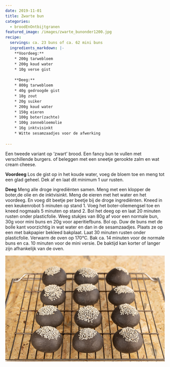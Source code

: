 ```yaml
---
date: 2019-11-01
title: Zwarte bun
categories:
  - broodEnOntbijtgranen
featured_image: /images/zwarte_bunonder1200.jpg
recipe:
  servings: ca. 23 buns of ca. 62 mini buns
  ingredients_markdown: |-
    **Voordeeg:**
    * 200g tarwebloem
    * 200g koud water
    * 10g verse gist

    **Deeg:**
    * 800g tarwebloem
    * 40g gedroogde gist
    * 18g zout
    * 20g suiker
    * 200g koud water
    * 150g eieren
    * 100g boter(zachte)
    * 100g zonnebloemolie
    * 16g inktvisinkt
    * Witte sesamzaadjes voor de afwerking
    
---
```

Een tweede variant op ‘zwart’ brood. Een fancy bun te vullen met verschillende burgers.
of beleggen met een sneetje gerookte zalm en wat cream cheese.

<!--more-->

**Voordeeg**
Los de gist op in het koude water, voeg de bloem toe en meng tot een glad geheel.
Dek af en laat dit minimum 1 uur rusten.

**Deeg**
Meng alle droge ingrediënten samen.
Meng met een klopper de boter,de olie en de inktvisinkt.
Meng de eieren met het water en het voordeeg.
En voeg dit beetje per beetje bij de droge ingrediënten.
Kneed in een keukenrobot 5 minuten op stand 1.
Voeg het boter-oliemengsel toe en kneed nogmaals 5 minuten op stand 2.
Bol het deeg op en laat 20 minuten rusten onder plasticfolie.
Weeg stukjes van 80g af voor een normale bun, 30g voor mini buns en 20g voor aperitiefbuns.
Bol op.
Duw de buns met de bolle kant voorzichtig in wat water en dan in de sesamzaadjes.
Plaats ze op een met bakpapier bekleed bakplaat.
Laat 30 minuten rusten onder plasticfolie.
Verwarm de oven op 170°C.
Bak ca. 14 minuten voor de normale buns en ca. 10 minuten voor de mini versie.
De baktijd kan korter of langer zijn afhankelijk van de oven.


![](/images/zwarte_buns1200.jpg)
